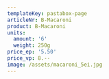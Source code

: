 ```yaml
---
templateKey: pastabox-page
articleNr: B-Macaroni
product: B-Macaroni
units:
  amount: '6'
  weight: 250g
price_ep: '5.50'
price_vp: 8.--
image: /assets/macaroni_5ei.jpg
---
```


